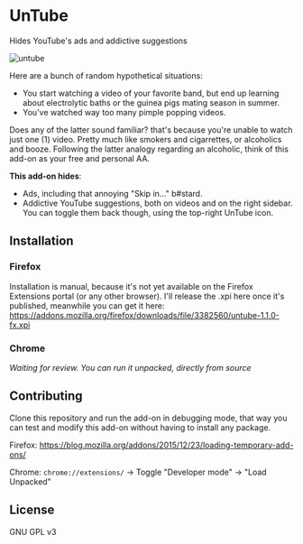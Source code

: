 # UnTube
Hides YouTube's ads and addictive suggestions

![untube](http://www.cattaneo.uy/public/untube-1.png)

Here are a bunch of random hypothetical situations:

* You start watching a video of your favorite band, but end up learning about electrolytic baths or the guinea pigs mating season in summer.
* You've watched way too many pimple popping videos.

Does any of the latter sound familiar? that's because you're unable to watch just one (1) video. Pretty much like smokers and cigarrettes, or alcoholics and booze.
Following the latter analogy regarding an alcoholic, think of this add-on as your free and personal AA.

**This add-on hides**:
* Ads, including that annoying "Skip in..." b#stard.
* Addictive YouTube suggestions, both on videos and on the right sidebar. You can toggle them back though, using the top-right UnTube icon.

## Installation

### Firefox
Installation is manual, because it's not yet available on the Firefox Extensions portal (or any other browser).
I'll release the .xpi here once it's published, meanwhile you can get it here: https://addons.mozilla.org/firefox/downloads/file/3382560/untube-1.1.0-fx.xpi

### Chrome
_Waiting for review. You can run it unpacked, directly from source_

## Contributing
Clone this repository and run the add-on in debugging mode, that way you can test and modify this add-on without having to install any package.

Firefox: https://blog.mozilla.org/addons/2015/12/23/loading-temporary-add-ons/

Chrome: `chrome://extensions/` -> Toggle "Developer mode" -> "Load Unpacked"

## License
GNU GPL v3
